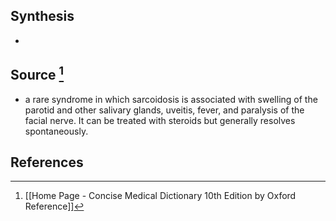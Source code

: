 ## Synthesis
- 
## Source [^1]
- a rare syndrome in which sarcoidosis is associated with swelling of the parotid and other salivary glands, uveitis, fever, and paralysis of the facial nerve. It can be treated with steroids but generally resolves spontaneously.
## References

[^1]: [[Home Page - Concise Medical Dictionary 10th Edition by Oxford Reference]]